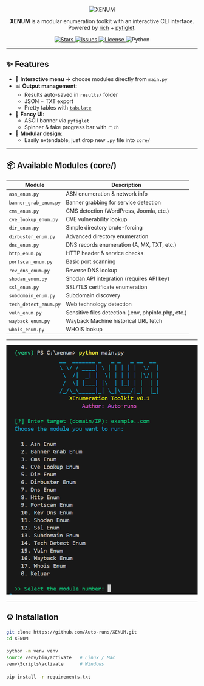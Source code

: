 <p align="center">
  <img src="https://img.shields.io/badge/XENUM-Enumeration%20Toolkit-blue?style=for-the-badge&logo=python" alt="XENUM">
</p>

<p align="center">
  <b>XENUM</b> is a modular enumeration toolkit with an interactive CLI interface.<br>
  Powered by <a href="https://github.com/Textualize/rich">rich</a> + <a href="https://pypi.org/project/pyfiglet/">pyfiglet</a>.
</p>

<p align="center">
  <a href="https://github.com/Auto-runs/XENUM/stargazers">
    <img src="https://img.shields.io/github/stars/Auto-runs/XENUM?style=social" alt="Stars">
  </a>
  <a href="https://github.com/Auto-runs/XENUM/issues">
    <img src="https://img.shields.io/github/issues/Auto-runs/XENUM" alt="Issues">
  </a>
  <a href="https://github.com/Auto-runs/XENUM/blob/main/LICENSE">
    <img src="https://img.shields.io/github/license/Auto-runs/XENUM" alt="License">
  </a>
  <img src="https://img.shields.io/badge/python-3.8%2B-blue" alt="Python">
</p>

---

## ✨ Features
- 📜 **Interactive menu** → choose modules directly from `main.py`
- 📊 **Output management**:
  - Results auto-saved in `results/` folder
  - JSON + TXT export
  - Pretty tables with [`tabulate`](https://pypi.org/project/tabulate/)
- 🎨 **Fancy UI**:
  - ASCII banner via `pyfiglet`
  - Spinner & fake progress bar with `rich`
- 🧩 **Modular design**:
  - Easily extendable, just drop new `.py` file into `core/`

---

## 📦 Available Modules (core/)
| Module                | Description |
|------------------------|-------------|
| `asn_enum.py`          | ASN enumeration & network info |
| `banner_grab_enum.py`  | Banner grabbing for service detection |
| `cms_enum.py`          | CMS detection (WordPress, Joomla, etc.) |
| `cve_lookup_enum.py`   | CVE vulnerability lookup |
| `dir_enum.py`          | Simple directory brute-forcing |
| `dirbuster_enum.py`    | Advanced directory enumeration |
| `dns_enum.py`          | DNS records enumeration (A, MX, TXT, etc.) |
| `http_enum.py`         | HTTP header & service checks |
| `portscan_enum.py`     | Basic port scanning |
| `rev_dns_enum.py`      | Reverse DNS lookup |
| `shodan_enum.py`       | Shodan API integration (requires API key) |
| `ssl_enum.py`          | SSL/TLS certificate enumeration |
| `subdomain_enum.py`    | Subdomain discovery |
| `tech_detect_enum.py`  | Web technology detection |
| `vuln_enum.py`         | Sensitive files detection (.env, phpinfo.php, etc.) |
| `wayback_enum.py`      | Wayback Machine historical URL fetch |
| `whois_enum.py`        | WHOIS lookup |

---

<p align="center"> <img src="demo.png" alt="demo" width="700"> </p>

---

## ⚙️ Installation
```bash
git clone https://github.com/Auto-runs/XENUM.git
cd XENUM

python -m venv venv
source venv/bin/activate   # Linux / Mac
venv\Scripts\activate      # Windows

pip install -r requirements.txt
